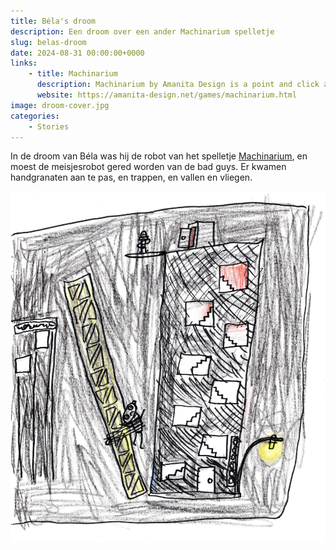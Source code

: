 ```yaml
---
title: Béla's droom
description: Een droom over een ander Machinarium spelletje
slug: belas-droom
date: 2024-08-31 00:00:00+0000
links:
    - title: Machinarium
      description: Machinarium by Amanita Design is a point and click adventure game
      website: https://amanita-design.net/games/machinarium.html
image: droom-cover.jpg
categories:
    - Stories
---
```


In de droom van Béla was hij de robot van het spelletje <a target="_blank" href="https://amanita-design.net/games/machinarium.html">Machinarium</a>, en moest de meisjesrobot gered worden van de bad guys. Er kwamen handgranaten aan te pas, en trappen, en vallen en vliegen.

![](belas-droom.jpg "Béla's droom")